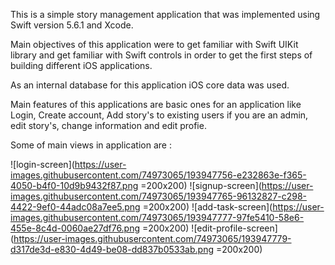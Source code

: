 This is a simple story management application that was implemented using Swift version 5.6.1 and Xcode.

Main objectives of this application were to get familiar with Swift UIKit library and get familiar with Swift controls in order to get the first steps of building different iOS applications.

As an internal database for this application iOS core data was used.

Main features of this applications are basic ones for an application like Login, Create account, Add story's to existing users if you are an admin, edit story's, change information and edit profie.

Some of main views in application are : 


![login-screen](https://user-images.githubusercontent.com/74973065/193947756-e232863e-f365-4050-b4f0-10d9b9432f87.png =200x200)
![signup-screen](https://user-images.githubusercontent.com/74973065/193947765-96132827-c298-4422-9ef0-44adc08a7ee5.png =200x200)
![add-task-screen](https://user-images.githubusercontent.com/74973065/193947777-97fe5410-58e6-455e-8c4d-0060ae27df76.png =200x200)
![edit-profile-screen](https://user-images.githubusercontent.com/74973065/193947779-d317de3d-e830-4d49-be08-dd837b0533ab.png =200x200)
